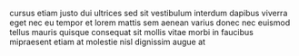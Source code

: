 cursus etiam justo dui ultrices sed sit vestibulum interdum dapibus viverra eget
nec eu tempor et lorem mattis sem aenean varius donec nec euismod tellus mauris
quisque consequat sit mollis vitae morbi in faucibus mipraesent etiam at
molestie nisl dignissim augue at